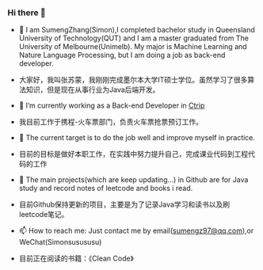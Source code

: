 ### Hi there 👋

<!--
**SUMENGZHANG/SUMENGZHANG** is a ✨ _special_ ✨ repository because its `README.md` (this file) appears on your GitHub profile.

- 🔭 I am SumengZhang(Simon) i am a master graduated from The University of Melbourne. My major is Machine Learning and Nature Language Processing, but i am doing a job as back-end developer.
- 大家好，我叫张苏蒙，我刚刚完成墨尔本大学IT硕士学位。虽然学习了很多算法知识，但是现在从事行业为Java后端开发。
- 🌱 I’m currently working as a Back-end developer in [Ctrip](https://trip.com/)
- 我目前工作于携程-火车票部门，负责火车票抢票预订工作。
- 👯 The current target is to do the job well and improve myself in practice.
- 目前的目标是做好本职工作，在实践中努力提升自己，完成课业代码到工程代码的工作
- 🤔 The main projects(which are keep updating...) in Github are for Java study and record notes of leetcode and books i read.
- 目前Github保持更新的项目，主要是为了记录Java学习和读书以及刷leetcode笔记。
- 📫 How to reach me: Just contact me by email(sumengz97@qq.com),or WeChat(Simonsusususu)
-->

- 🔭 I am SumengZhang(Simon),I completed bachelor study in Queensland University of Technology(QUT) and  I am a master graduated from The University of Melbourne(Unimelb). My major is Machine Learning and Nature Language Processing, but I am doing a job as back-end developer.
- 大家好，我叫张苏蒙，我刚刚完成墨尔本大学IT硕士学位。虽然学习了很多算法知识，但是现在从事行业为Java后端开发。
- 🌱 I’m currently working as a Back-end Developer in [Ctrip](https://ctrip.com/)
- 我目前工作于携程-火车票部门，负责火车票抢票预订工作。
- 👯 The current target is to do the job well and improve myself in practice.
- 目前的目标是做好本职工作，在实践中努力提升自己，完成课业代码到工程代码的工作
- 🤔 The main projects(which are keep updating...) in Github are for Java study and record notes of leetcode and books i read.
- 目前Github保持更新的项目，主要是为了记录Java学习和读书以及刷leetcode笔记。
- 📫 How to reach me: Just contact me by email(sumengz97@qq.com),or WeChat(Simonsusususu)

- 目前正在阅读的书籍：《Clean Code》
